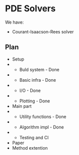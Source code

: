 # PDE Solvers

We have:
* Courant-Isaacson-Rees solver

## Plan

* Setup
* * Buld system - Done
* * Basic infra - Done
* * I/O - Done
* * Plotting - Done
* Main part
* * Utility functions - Done
* * Algorithm impl - Done
* * Testing and CI
* Paper
* Method extention

